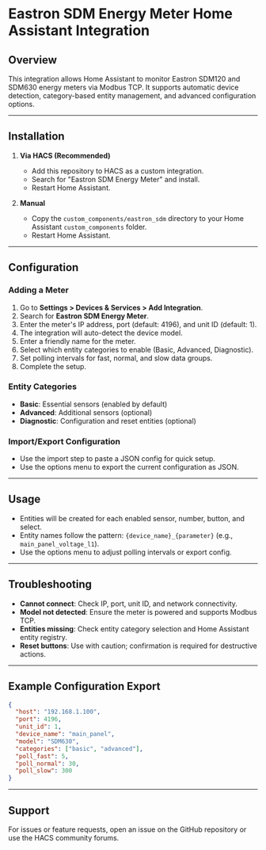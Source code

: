 # Eastron SDM Energy Meter Home Assistant Integration

## Overview

This integration allows Home Assistant to monitor Eastron SDM120 and SDM630 energy meters via Modbus TCP. It supports automatic device detection, category-based entity management, and advanced configuration options.

---

## Installation

1. **Via HACS (Recommended)**
   - Add this repository to HACS as a custom integration.
   - Search for "Eastron SDM Energy Meter" and install.
   - Restart Home Assistant.

2. **Manual**
   - Copy the `custom_components/eastron_sdm` directory to your Home Assistant `custom_components` folder.
   - Restart Home Assistant.

---

## Configuration

### Adding a Meter

1. Go to **Settings > Devices & Services > Add Integration**.
2. Search for **Eastron SDM Energy Meter**.
3. Enter the meter's IP address, port (default: 4196), and unit ID (default: 1).
4. The integration will auto-detect the device model.
5. Enter a friendly name for the meter.
6. Select which entity categories to enable (Basic, Advanced, Diagnostic).
7. Set polling intervals for fast, normal, and slow data groups.
8. Complete the setup.

### Entity Categories

- **Basic**: Essential sensors (enabled by default)
- **Advanced**: Additional sensors (optional)
- **Diagnostic**: Configuration and reset entities (optional)

### Import/Export Configuration

- Use the import step to paste a JSON config for quick setup.
- Use the options menu to export the current configuration as JSON.

---

## Usage

- Entities will be created for each enabled sensor, number, button, and select.
- Entity names follow the pattern: `{device_name}_{parameter}` (e.g., `main_panel_voltage_l1`).
- Use the options menu to adjust polling intervals or export config.

---

## Troubleshooting

- **Cannot connect**: Check IP, port, unit ID, and network connectivity.
- **Model not detected**: Ensure the meter is powered and supports Modbus TCP.
- **Entities missing**: Check entity category selection and Home Assistant entity registry.
- **Reset buttons**: Use with caution; confirmation is required for destructive actions.

---

## Example Configuration Export

```json
{
  "host": "192.168.1.100",
  "port": 4196,
  "unit_id": 1,
  "device_name": "main_panel",
  "model": "SDM630",
  "categories": ["basic", "advanced"],
  "poll_fast": 5,
  "poll_normal": 30,
  "poll_slow": 300
}
```

---

## Support

For issues or feature requests, open an issue on the GitHub repository or use the HACS community forums.
